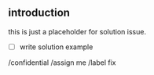 ## introduction

this is just a placeholder for solution issue.

- [ ] write solution example

<!-- WARN: Do not commit solution to repo -->

/confidential <!-- do not remoove this line -->
/assign me <!-- do not remove this line -->
/label fix <!-- do not remove this line -->
